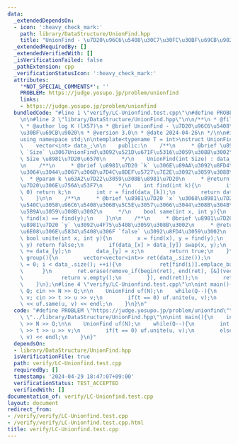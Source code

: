 ```yaml
---
data:
  _extendedDependsOn:
  - icon: ':heavy_check_mark:'
    path: library/DataStructure/UnionFind.hpp
    title: "UnionFind - \u7D20\u96C6\u5408\u30C7\u30FC\u30BF\u69CB\u9020"
  _extendedRequiredBy: []
  _extendedVerifiedWith: []
  _isVerificationFailed: false
  _pathExtension: cpp
  _verificationStatusIcon: ':heavy_check_mark:'
  attributes:
    '*NOT_SPECIAL_COMMENTS*': ''
    PROBLEM: https://judge.yosupo.jp/problem/unionfind
    links:
    - https://judge.yosupo.jp/problem/unionfind
  bundledCode: "#line 1 \"verify/LC-Unionfind.test.cpp\"\n#define PROBLEM \"https://judge.yosupo.jp/problem/unionfind\"\
    \n\n#line 2 \"library/DataStructure/UnionFind.hpp\"\n\n/**\n * @file UnionFind.hpp\n\
    \ * @author log K (lX57)\n * @brief UnionFind - \u7D20\u96C6\u5408\u30C7\u30FC\
    \u30BF\u69CB\u9020\n * @version 3.0\n * @date 2024-04-26\n */\n\n#include <bits/stdc++.h>\n\
    using namespace std;\n\ntemplate<typename T = int>\nstruct UnionFind{\n    private:\n\
    \    vector<int> data_;\n\n    public:\n    /**\n     * @brief \u8981\u7D20\u6570\
    \ `Size` \u3067UnionFind\u3092\u521D\u671F\u5316\u3059\u308B\u3002\n     * @param\
    \ Size \u8981\u7D20\u6570\n     */\n    UnionFind(int Size) : data_(Size, -1){}\n\
    \n    /**\n     * @brief \u8981\u7D20 `k` \u306E\u89AA\u3092\u8FD4\u3059\u3002\
    \u3064\u3044\u3067\u306B\u7D4C\u8DEF\u5727\u7E2E\u3092\u3059\u308B\u3002\n   \
    \  * @param k \u63A2\u7D22\u3059\u308B\u8981\u7D20\n     * @return int \u89AA\u8981\
    \u7D20\u306E\u756A\u53F7\n     */\n    int find(int k){\n        if(data_[k] <\
    \ 0) return k;\n        int r = find(data_[k]);\n        return data_[k] = r;\n\
    \    }\n\n    /**\n     * @brief \u8981\u7D20 `x` \u3068\u8981\u7D20 `y` \u304C\
    \u540C\u3058\u96C6\u5408\u306B\u5C5E\u3057\u3066\u3044\u308B\u304B\u3092\u5224\
    \u5B9A\u3059\u308B\u3002\n     */\n    bool same(int x, int y){\n        return\
    \ find(x) == find(y);\n    }\n\n    /**\n     * @brief \u8981\u7D20 `x` \u3068\
    \u8981\u7D20 `y` \u3092\u4F75\u5408\u3059\u308B\u3002\n     * @return \u4F75\u5408\
    \u6E08\u306E\u5834\u5408\u306F `false` \u3092\u8FD4\u3059\u3002\n     */\n   \
    \ bool unite(int x, int y){\n        x = find(x), y = find(y);\n        if(x ==\
    \ y) return false;\n        if(data_[x] > data_[y]) swap(x, y);\n        data_[x]\
    \ += data_[y];\n        data_[y] = x;\n        return true;\n    }\n\n    vector<vector<int>>\
    \ group(){\n        vector<vector<int>> ret(data_.size());\n        for(int i\
    \ = 0; i < data_.size(); ++i){\n            ret[find(i)].emplace_back(i);\n  \
    \      }\n        ret.erase(remove_if(begin(ret), end(ret), [&](vector<int> &v){\n\
    \            return v.empty();\n        }), end(ret));\n        return ret;\n\
    \    }\n};\n#line 4 \"verify/LC-Unionfind.test.cpp\"\n\nint main(){\n    int N,\
    \ Q; cin >> N >> Q;\n\n    UnionFind uf(N);\n    while(Q--){\n        int t, u,\
    \ v; cin >> t >> u >> v;\n        if(t == 0) uf.unite(u, v);\n        else cout\
    \ << uf.same(u, v) << endl;\n    }\n}\n"
  code: "#define PROBLEM \"https://judge.yosupo.jp/problem/unionfind\"\n\n#include\
    \ \"../library/DataStructure/UnionFind.hpp\"\n\nint main(){\n    int N, Q; cin\
    \ >> N >> Q;\n\n    UnionFind uf(N);\n    while(Q--){\n        int t, u, v; cin\
    \ >> t >> u >> v;\n        if(t == 0) uf.unite(u, v);\n        else cout << uf.same(u,\
    \ v) << endl;\n    }\n}"
  dependsOn:
  - library/DataStructure/UnionFind.hpp
  isVerificationFile: true
  path: verify/LC-Unionfind.test.cpp
  requiredBy: []
  timestamp: '2024-04-29 18:47:07+09:00'
  verificationStatus: TEST_ACCEPTED
  verifiedWith: []
documentation_of: verify/LC-Unionfind.test.cpp
layout: document
redirect_from:
- /verify/verify/LC-Unionfind.test.cpp
- /verify/verify/LC-Unionfind.test.cpp.html
title: verify/LC-Unionfind.test.cpp
---
```


